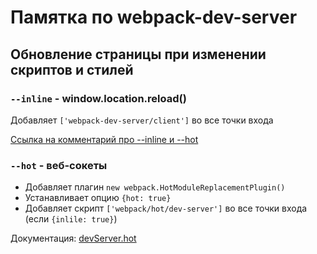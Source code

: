 # Памятка по webpack-dev-server

## Обновление страницы при изменении скриптов и стилей

### `--inline` - window.location.reload()
Добавляет `['webpack-dev-server/client']` во все точки входа

[Ссылка на комментарий про --inline и --hot](https://github.com/webpack/webpack-dev-server/issues/97#issuecomment-69880395)

### `--hot` - веб-сокеты
- Добавляет плагин `new webpack.HotModuleReplacementPlugin()`
- Устанавливает опцию `{hot: true}`
- Добавляет скрипт `['webpack/hot/dev-server']` во все точки входа (если `{inlile: true}`)

Документация: [devServer.hot](https://webpack.js.org/configuration/dev-server/#devserver-hot)
